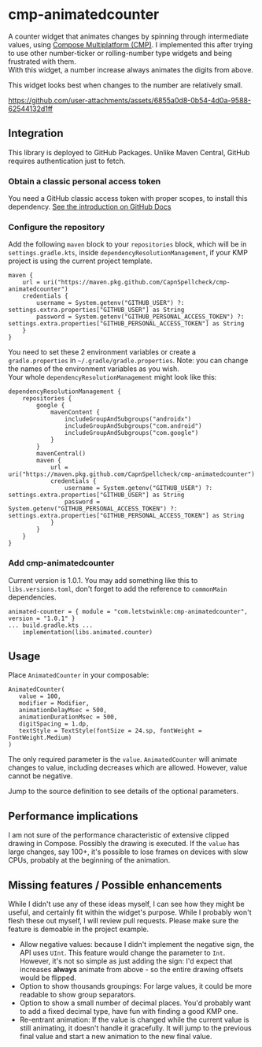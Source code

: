 # cmp-animatedcounter
A counter widget that animates changes by spinning through intermediate values, using 
[Compose Multiplatform (CMP)](https://www.jetbrains.com/compose-multiplatform/). I implemented this after 
trying to use other number-ticker or rolling-number type widgets and being frustrated with them.  
With this widget, a number increase always animates the digits from above.

This widget looks best when changes to the number are relatively small.


https://github.com/user-attachments/assets/6855a0d8-0b54-4d0a-9588-62544132d1ff


## Integration
This library is deployed to GitHub Packages. Unlike Maven Central, GitHub requires authentication just to fetch. 

### Obtain a classic personal access token
You need a GitHub classic access token with proper scopes, to install this dependency. 
[See the introduction on GitHub Docs](https://docs.github.com/en/packages/learn-github-packages/introduction-to-github-packages#authenticating-to-github-packages)

### Configure the repository
Add the following `maven` block to your `repositories` block, which will be in `settings.gradle.kts`, 
inside `dependencyResolutionManagement`, if your KMP project is using the current project template.
```
maven {
    url = uri("https://maven.pkg.github.com/CapnSpellcheck/cmp-animatedcounter")
    credentials {
        username = System.getenv("GITHUB_USER") ?: settings.extra.properties["GITHUB_USER"] as String
        password = System.getenv("GITHUB_PERSONAL_ACCESS_TOKEN") ?: settings.extra.properties["GITHUB_PERSONAL_ACCESS_TOKEN"] as String
    }
}
```
You need to set these 2 environment variables or create a `gradle.properties` in `~/.gradle/gradle.properties`. Note: you can change the names of the environment variables as you wish.  
Your whole `dependencyResolutionManagement` might look like this:
```
dependencyResolutionManagement {
    repositories {
        google {
            mavenContent {
                includeGroupAndSubgroups("androidx")
                includeGroupAndSubgroups("com.android")
                includeGroupAndSubgroups("com.google")
            }
        }
        mavenCentral()
        maven {
            url = uri("https://maven.pkg.github.com/CapnSpellcheck/cmp-animatedcounter")
            credentials {
                username = System.getenv("GITHUB_USER") ?: settings.extra.properties["GITHUB_USER"] as String
                password = System.getenv("GITHUB_PERSONAL_ACCESS_TOKEN") ?: settings.extra.properties["GITHUB_PERSONAL_ACCESS_TOKEN"] as String
            }
        }
    }
}
```

### Add cmp-animatedcounter
Current version is 1.0.1. You may add something like this to `libs.versions.toml`, don't forget to add the
reference to `commonMain` dependencies.
```
animated-counter = { module = "com.letstwinkle:cmp-animatedcounter", version = "1.0.1" }
... build.gradle.kts ...
    implementation(libs.animated.counter)
```

## Usage
Place `AnimatedCounter` in your composable:
```
AnimatedCounter(
   value = 100,
   modifier = Modifier,
   animationDelayMsec = 500,
   animationDurationMsec = 500,
   digitSpacing = 1.dp,
   textStyle = TextStyle(fontSize = 24.sp, fontWeight = FontWeight.Medium)
)
```
The only required parameter is the `value`. `AnimatedCounter` will animate changes to value, including decreases which are allowed. However, value cannot be negative.

Jump to the source definition to see details of the optional parameters.

## Performance implications
I am not sure of the performance characteristic of extensive clipped drawing in Compose. Possibly the drawing is executed.
If the `value` has large changes, say 100+, it's possible to lose frames on devices with slow CPUs, probably
at the beginning of the animation.

## Missing features / Possible enhancements
While I didn't use any of these ideas myself, I can see how they might be useful, and certainly fit within 
the widget's purpose. While I probably won't flesh these out myself, I will review pull requests. Please
make sure the feature is demoable in the project example.
- Allow negative values: because I didn't implement the negative sign, the API uses `UInt`. This feature would change the 
parameter to `Int`. However, it's not so simple as just adding the sign: I'd expect that increases **always** animate from above -
so the entire drawing offsets would be flipped.
- Option to show thousands groupings: For large values, it could be more readable to show group separators.
- Option to show a small number of decimal places. You'd probably want to add a fixed decimal type, have fun with finding 
a good KMP one.
- Re-entrant animation: If the value is changed while the current value is still animating, it doesn't handle it gracefully. It will
jump to the previous final value and start a new animation to the new final value.

